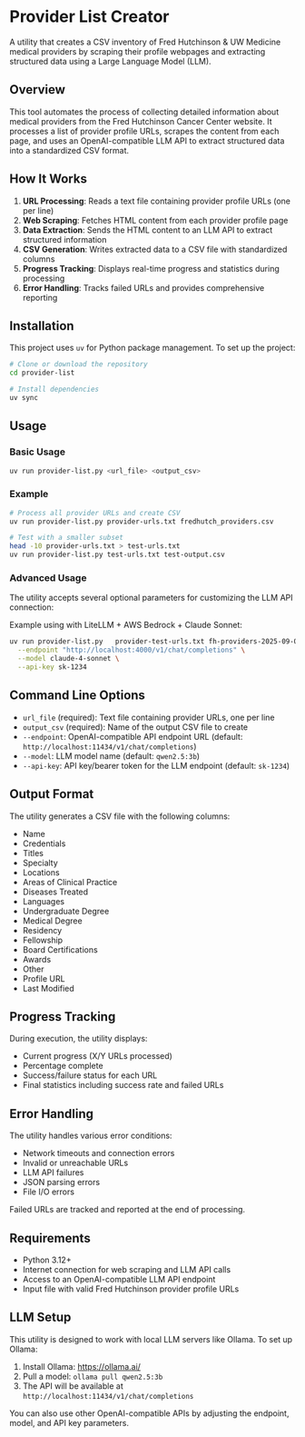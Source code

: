 # Provider List Creator

A utility that creates a CSV inventory of Fred Hutchinson & UW Medicine medical providers by scraping their profile webpages and extracting structured data using a Large Language Model (LLM).

## Overview

This tool automates the process of collecting detailed information about medical providers from the Fred Hutchinson Cancer Center website. It processes a list of provider profile URLs, scrapes the content from each page, and uses an OpenAI-compatible LLM API to extract structured data into a standardized CSV format.

## How It Works

1. **URL Processing**: Reads a text file containing provider profile URLs (one per line)
2. **Web Scraping**: Fetches HTML content from each provider profile page
3. **Data Extraction**: Sends the HTML content to an LLM API to extract structured information
4. **CSV Generation**: Writes extracted data to a CSV file with standardized columns
5. **Progress Tracking**: Displays real-time progress and statistics during processing
6. **Error Handling**: Tracks failed URLs and provides comprehensive reporting

## Installation

This project uses `uv` for Python package management. To set up the project:

```bash
# Clone or download the repository
cd provider-list

# Install dependencies
uv sync
```

## Usage

### Basic Usage

```bash
uv run provider-list.py <url_file> <output_csv>
```

### Example

```bash
# Process all provider URLs and create CSV
uv run provider-list.py provider-urls.txt fredhutch_providers.csv

# Test with a smaller subset
head -10 provider-urls.txt > test-urls.txt
uv run provider-list.py test-urls.txt test-output.csv
```

### Advanced Usage

The utility accepts several optional parameters for customizing the LLM API connection:

Example using with LiteLLM + AWS Bedrock + Claude Sonnet:

```bash
uv run provider-list.py   provider-test-urls.txt fh-providers-2025-09-03-test7.csv \
  --endpoint "http://localhost:4000/v1/chat/completions" \
  --model claude-4-sonnet \
  --api-key sk-1234
```

## Command Line Options

- `url_file` (required): Text file containing provider URLs, one per line
- `output_csv` (required): Name of the output CSV file to create
- `--endpoint`: OpenAI-compatible API endpoint URL (default: `http://localhost:11434/v1/chat/completions`)
- `--model`: LLM model name (default: `qwen2.5:3b`)
- `--api-key`: API key/bearer token for the LLM endpoint (default: `sk-1234`)

## Output Format

The utility generates a CSV file with the following columns:

- Name
- Credentials 
- Titles
- Specialty
- Locations
- Areas of Clinical Practice
- Diseases Treated
- Languages
- Undergraduate Degree
- Medical Degree
- Residency
- Fellowship
- Board Certifications
- Awards
- Other
- Profile URL
- Last Modified

## Progress Tracking

During execution, the utility displays:
- Current progress (X/Y URLs processed)
- Percentage complete
- Success/failure status for each URL
- Final statistics including success rate and failed URLs

## Error Handling

The utility handles various error conditions:
- Network timeouts and connection errors
- Invalid or unreachable URLs
- LLM API failures
- JSON parsing errors
- File I/O errors

Failed URLs are tracked and reported at the end of processing.

## Requirements

- Python 3.12+
- Internet connection for web scraping and LLM API calls
- Access to an OpenAI-compatible LLM API endpoint
- Input file with valid Fred Hutchinson provider profile URLs

## LLM Setup

This utility is designed to work with local LLM servers like Ollama. To set up Ollama:

1. Install Ollama: https://ollama.ai/
2. Pull a model: `ollama pull qwen2.5:3b`
3. The API will be available at `http://localhost:11434/v1/chat/completions`

You can also use other OpenAI-compatible APIs by adjusting the endpoint, model, and API key parameters.